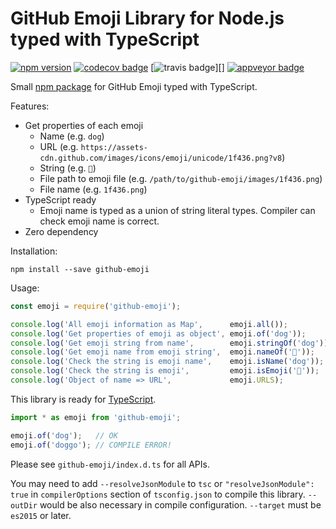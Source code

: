 GitHub Emoji Library for Node.js typed with TypeScript
======================================================
[![npm version][]][npm]
[![codecov badge][]][codecov]
[![travis badge][]][]
[![appveyor badge][]][appveyor]

Small [npm package](https://www.npmjs.com/package/github-emoji) for GitHub Emoji typed with TypeScript.

Features:

- Get properties of each emoji
  - Name (e.g. `dog`)
  - URL (e.g. `https://assets-cdn.github.com/images/icons/emoji/unicode/1f436.png?v8`)
  - String (e.g. `🐶`)
  - File path to emoji file (e.g. `/path/to/github-emoji/images/1f436.png`)
  - File name (e.g. `1f436.png`)
- TypeScript ready
  - Emoji name is typed as a union of string literal types. Compiler can check emoji name is correct.
- Zero dependency

Installation:

```
npm install --save github-emoji
```

Usage:

```javascript
const emoji = require('github-emoji');

console.log('All emoji information as Map',      emoji.all());
console.log('Get properties of emoji as object', emoji.of('dog'));
console.log('Get emoji string from name',        emoji.stringOf('dog'));
console.log('Get emoji name from emoji string',  emoji.nameOf('🐶'));
console.log('Check the string is emoji name',    emoji.isName('dog'));
console.log('Check the string is emoji',         emoji.isEmoji('🐶'));
console.log('Object of name => URL',             emoji.URLS);
```

This library is ready for [TypeScript](https://www.typescriptlang.org/).

```typescript
import * as emoji from 'github-emoji';

emoji.of('dog');   // OK
emoji.of('doggo'); // COMPILE ERROR!
```

Please see `github-emoji/index.d.ts` for all APIs.

You may need to add `--resolveJsonModule` to `tsc` or `"resolveJsonModule": true` in `compilerOptions`
section of `tsconfig.json` to compile this library. `--outDir` would be also necessary in compile
configuration. `--target` must be `es2015` or later.



[npm version]: https://badge.fury.io/js/github-emoji.svg
[npm]: https://www.npmjs.com/package/github-emoji
[travis badge]: https://travis-ci.org/rhysd/node-github-emoji.svg?branch=master
[travis]: https://travis-ci.org/rhysd/node-github-emoji
[appveyor badge]: https://ci.appveyor.com/api/projects/status/xaq1x7rid0ikbixq/branch/master?svg=true
[appveyor]: https://ci.appveyor.com/project/rhysd/node-github-emoji/branch/master
[codecov badge]: https://codecov.io/gh/rhysd/node-github-emoji/branch/master/graph/badge.svg
[codecov]: https://codecov.io/gh/rhysd/node-github-emoji
